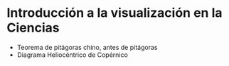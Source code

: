 Introducción a la visualización
en la Ciencias
=================================

- Teorema de pitágoras chino, antes de pitágoras
- Diagrama Heliocéntrico de Copérnico
